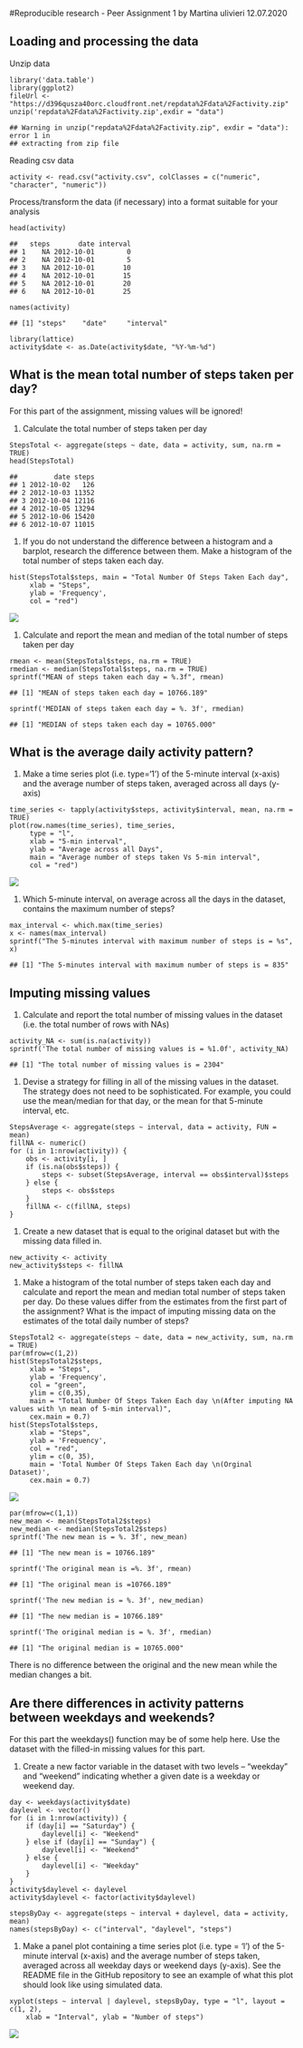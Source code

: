 \#Reproducible research - Peer Assignment 1 by Martina ulivieri
12.07.2020

Loading and processing the data
-------------------------------

Unzip data

    library('data.table')
    library(ggplot2)
    fileUrl <- "https://d396qusza40orc.cloudfront.net/repdata%2Fdata%2Factivity.zip"
    unzip('repdata%2Fdata%2Factivity.zip',exdir = "data")

    ## Warning in unzip("repdata%2Fdata%2Factivity.zip", exdir = "data"): error 1 in
    ## extracting from zip file

Reading csv data

    activity <- read.csv("activity.csv", colClasses = c("numeric", "character", "numeric"))

Process/transform the data (if necessary) into a format suitable for
your analysis

    head(activity)

    ##   steps       date interval
    ## 1    NA 2012-10-01        0
    ## 2    NA 2012-10-01        5
    ## 3    NA 2012-10-01       10
    ## 4    NA 2012-10-01       15
    ## 5    NA 2012-10-01       20
    ## 6    NA 2012-10-01       25

    names(activity)

    ## [1] "steps"    "date"     "interval"

    library(lattice)
    activity$date <- as.Date(activity$date, "%Y-%m-%d")

What is the mean total number of steps taken per day?
-----------------------------------------------------

For this part of the assignment, missing values will be ignored!

1.  Calculate the total number of steps taken per day

<!-- -->

    StepsTotal <- aggregate(steps ~ date, data = activity, sum, na.rm = TRUE)
    head(StepsTotal)

    ##         date steps
    ## 1 2012-10-02   126
    ## 2 2012-10-03 11352
    ## 3 2012-10-04 12116
    ## 4 2012-10-05 13294
    ## 5 2012-10-06 15420
    ## 6 2012-10-07 11015

1.  If you do not understand the difference between a histogram and a
    barplot, research the difference between them. Make a histogram of
    the total number of steps taken each day.

<!-- -->

    hist(StepsTotal$steps, main = "Total Number Of Steps Taken Each day", 
         xlab = "Steps", 
         ylab = 'Frequency', 
         col = "red")

![](reproducible-research-assignment-1_files/figure-markdown_strict/unnamed-chunk-5-1.png)

1.  Calculate and report the mean and median of the total number of
    steps taken per day

<!-- -->

    rmean <- mean(StepsTotal$steps, na.rm = TRUE)
    rmedian <- median(StepsTotal$steps, na.rm = TRUE)
    sprintf("MEAN of steps taken each day = %.3f", rmean)

    ## [1] "MEAN of steps taken each day = 10766.189"

    sprintf('MEDIAN of steps taken each day = %. 3f', rmedian)

    ## [1] "MEDIAN of steps taken each day = 10765.000"

What is the average daily activity pattern?
-------------------------------------------

1.  Make a time series plot (i.e. type=‘1’) of the 5-minute interval
    (x-axis) and the average number of steps taken, averaged across all
    days (y-axis)

<!-- -->

    time_series <- tapply(activity$steps, activity$interval, mean, na.rm = TRUE)
    plot(row.names(time_series), time_series, 
         type = "l", 
         xlab = "5-min interval", 
         ylab = "Average across all Days", 
         main = "Average number of steps taken Vs 5-min interval", 
         col = "red")

![](reproducible-research-assignment-1_files/figure-markdown_strict/unnamed-chunk-7-1.png)

1.  Which 5-minute interval, on average across all the days in the
    dataset, contains the maximum number of steps?

<!-- -->

    max_interval <- which.max(time_series)
    x <- names(max_interval)
    sprintf("The 5-minutes interval with maximum number of steps is = %s", x)

    ## [1] "The 5-minutes interval with maximum number of steps is = 835"

Imputing missing values
-----------------------

1.  Calculate and report the total number of missing values in the
    dataset (i.e. the total number of rows with NAs)

<!-- -->

    activity_NA <- sum(is.na(activity))
    sprintf('The total number of missing values is = %1.0f', activity_NA)

    ## [1] "The total number of missing values is = 2304"

1.  Devise a strategy for filling in all of the missing values in the
    dataset. The strategy does not need to be sophisticated. For
    example, you could use the mean/median for that day, or the mean for
    that 5-minute interval, etc.

<!-- -->

    StepsAverage <- aggregate(steps ~ interval, data = activity, FUN = mean)
    fillNA <- numeric()
    for (i in 1:nrow(activity)) {
        obs <- activity[i, ]
        if (is.na(obs$steps)) {
            steps <- subset(StepsAverage, interval == obs$interval)$steps
        } else {
            steps <- obs$steps
        }
        fillNA <- c(fillNA, steps)
    }

1.  Create a new dataset that is equal to the original dataset but with
    the missing data filled in.

<!-- -->

    new_activity <- activity
    new_activity$steps <- fillNA

1.  Make a histogram of the total number of steps taken each day and
    calculate and report the mean and median total number of steps taken
    per day. Do these values differ from the estimates from the first
    part of the assignment? What is the impact of imputing missing data
    on the estimates of the total daily number of steps?

<!-- -->

    StepsTotal2 <- aggregate(steps ~ date, data = new_activity, sum, na.rm = TRUE)
    par(mfrow=c(1,2))
    hist(StepsTotal2$steps, 
         xlab = "Steps", 
         ylab = 'Frequency', 
         col = "green", 
         ylim = c(0,35), 
         main = "Total Number Of Steps Taken Each day \n(After imputing NA values with \n mean of 5-min interval)", 
         cex.main = 0.7)
    hist(StepsTotal$steps, 
         xlab = "Steps", 
         ylab = 'Frequency', 
         col = "red",
         ylim = c(0, 35),
         main = 'Total Number Of Steps Taken Each day \n(Orginal Dataset)',
         cex.main = 0.7)

![](reproducible-research-assignment-1_files/figure-markdown_strict/unnamed-chunk-12-1.png)

    par(mfrow=c(1,1))
    new_mean <- mean(StepsTotal2$steps)
    new_median <- median(StepsTotal2$steps)
    sprintf('The new mean is = %. 3f', new_mean)

    ## [1] "The new mean is = 10766.189"

    sprintf('The original mean is =%. 3f', rmean)

    ## [1] "The original mean is =10766.189"

    sprintf('The new median is = %. 3f', new_median)

    ## [1] "The new median is = 10766.189"

    sprintf('The original median is = %. 3f', rmedian)

    ## [1] "The original median is = 10765.000"

There is no difference between the original and the new mean while the
median changes a bit.

Are there differences in activity patterns between weekdays and weekends?
-------------------------------------------------------------------------

For this part the weekdays() function may be of some help here. Use the
dataset with the filled-in missing values for this part.

1.  Create a new factor variable in the dataset with two levels –
    “weekday” and “weekend” indicating whether a given date is a weekday
    or weekend day.

<!-- -->

    day <- weekdays(activity$date)
    daylevel <- vector()
    for (i in 1:nrow(activity)) {
        if (day[i] == "Saturday") {
            daylevel[i] <- "Weekend"
        } else if (day[i] == "Sunday") {
            daylevel[i] <- "Weekend"
        } else {
            daylevel[i] <- "Weekday"
        }
    }
    activity$daylevel <- daylevel
    activity$daylevel <- factor(activity$daylevel)

    stepsByDay <- aggregate(steps ~ interval + daylevel, data = activity, mean)
    names(stepsByDay) <- c("interval", "daylevel", "steps")

1.  Make a panel plot containing a time series plot (i.e. type = ‘l’) of
    the 5-minute interval (x-axis) and the average number of steps
    taken, averaged across all weekday days or weekend days (y-axis).
    See the README file in the GitHub repository to see an example of
    what this plot should look like using simulated data.

<!-- -->

    xyplot(steps ~ interval | daylevel, stepsByDay, type = "l", layout = c(1, 2), 
        xlab = "Interval", ylab = "Number of steps")

![](reproducible-research-assignment-1_files/figure-markdown_strict/unnamed-chunk-14-1.png)
